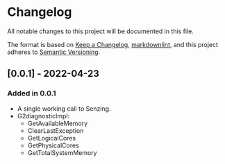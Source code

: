 # Changelog

All notable changes to this project will be documented in this file.

The format is based on [Keep a Changelog](https://keepachangelog.com/en/1.0.0/),
[markdownlint](https://dlaa.me/markdownlint/),
and this project adheres to [Semantic Versioning](https://semver.org/spec/v2.0.0.html).

## [0.0.1] - 2022-04-23

### Added in 0.0.1

- A single working call to Senzing.
- G2diagnosticImpl:
    - GetAvailableMemory
    - ClearLastException
    - GetLogicalCores
    - GetPhysicalCores
    - GetTotalSystemMemory
